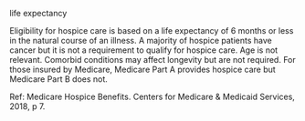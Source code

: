 life expectancy

Eligibility for hospice care is based on a life expectancy of 6 months or less in the natural course of an illness. A majority of hospice patients have cancer but it is not a requirement to qualify for hospice care. Age is not relevant. Comorbid conditions may affect longevity but are not required. For those insured by Medicare, Medicare Part A provides hospice care but Medicare Part B does not.

Ref: Medicare Hospice Benefits. Centers for Medicare & Medicaid Services, 2018, p 7.